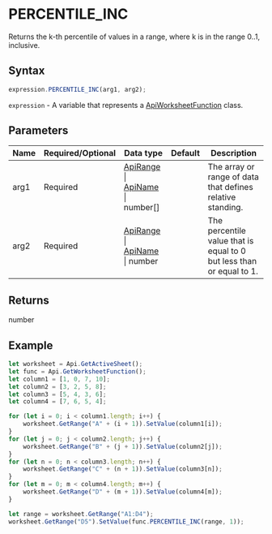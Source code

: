 # PERCENTILE_INC

Returns the k-th percentile of values in a range, where k is in the range 0..1, inclusive.

## Syntax

```javascript
expression.PERCENTILE_INC(arg1, arg2);
```

`expression` - A variable that represents a [ApiWorksheetFunction](../ApiWorksheetFunction.md) class.

## Parameters

| **Name** | **Required/Optional** | **Data type** | **Default** | **Description** |
| ------------- | ------------- | ------------- | ------------- | ------------- |
| arg1 | Required | [ApiRange](../../ApiRange/ApiRange.md) \| [ApiName](../../ApiName/ApiName.md) \| number[] |  | The array or range of data that defines relative standing. |
| arg2 | Required | [ApiRange](../../ApiRange/ApiRange.md) \| [ApiName](../../ApiName/ApiName.md) \| number |  | The percentile value that is equal to 0 but less than or equal to 1. |

## Returns

number

## Example



```javascript editor-
let worksheet = Api.GetActiveSheet();
let func = Api.GetWorksheetFunction();
let column1 = [1, 0, 7, 10];
let column2 = [3, 2, 5, 8];
let column3 = [5, 4, 3, 6];
let column4 = [7, 6, 5, 4];

for (let i = 0; i < column1.length; i++) {
    worksheet.GetRange("A" + (i + 1)).SetValue(column1[i]);
}
for (let j = 0; j < column2.length; j++) {
    worksheet.GetRange("B" + (j + 1)).SetValue(column2[j]);
}
for (let n = 0; n < column3.length; n++) {
    worksheet.GetRange("C" + (n + 1)).SetValue(column3[n]);
}
for (let m = 0; m < column4.length; m++) {
    worksheet.GetRange("D" + (m + 1)).SetValue(column4[m]);
}

let range = worksheet.GetRange("A1:D4");
worksheet.GetRange("D5").SetValue(func.PERCENTILE_INC(range, 1));
```
